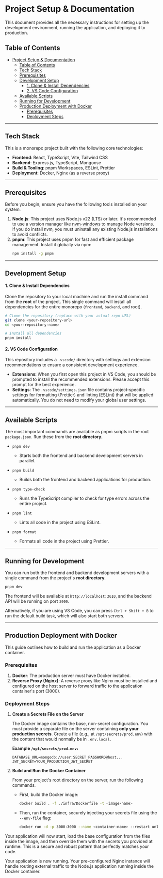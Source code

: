 # Project Setup & Documentation

This document provides all the necessary instructions for setting up the development environment, running the application, and deploying it to production.

## Table of Contents

- [Project Setup \& Documentation](#project-setup--documentation)
  - [Table of Contents](#table-of-contents)
  - [Tech Stack](#tech-stack)
  - [Prerequisites](#prerequisites)
  - [Development Setup](#development-setup)
    - [1. Clone \& Install Dependencies](#1-clone--install-dependencies)
    - [2. VS Code Configuration](#2-vs-code-configuration)
  - [Available Scripts](#available-scripts)
  - [Running for Development](#running-for-development)
  - [Production Deployment with Docker](#production-deployment-with-docker)
    - [Prerequisites](#prerequisites-1)
    - [Deployment Steps](#deployment-steps)

---

## Tech Stack

This is a monorepo project built with the following core technologies:

- **Frontend**: React, TypeScript, Vite, Tailwind CSS
- **Backend**: Express.js, TypeScript, Mongoose
- **Build & Tooling**: pnpm Workspaces, ESLint, Prettier
- **Deployment**: Docker, Nginx (as a reverse proxy)

---

## Prerequisites

Before you begin, ensure you have the following tools installed on your system.

1.  **Node.js**: This project uses Node.js v22 (LTS) or later. It's recommended to use a version manager like [nvm-windows](https://github.com/coreybutler/nvm-windows) to manage Node versions. If you do install nvm, you must uninstall any existing Node.js installations to avoid conflicts.
2.  **pnpm**: This project uses pnpm for fast and efficient package management. Install it globally via npm:
    ```bash
    npm install -g pnpm
    ```

---

## Development Setup

#### 1. Clone & Install Dependencies

Clone the repository to your local machine and run the install command from the **root** of the project. This single command will install all dependencies for the entire monorepo (`frontend`, `backend`, and root).

```bash
# Clone the repository (replace with your actual repo URL)
git clone <your-repository-url>
cd <your-repository-name>

# Install all dependencies
pnpm install
```

#### 2. VS Code Configuration

This repository includes a `.vscode/` directory with settings and extension recommendations to ensure a consistent development experience.

- **Extensions**: When you first open this project in VS Code, you should be prompted to install the recommended extensions. Please accept this prompt for the best experience.
- **Settings**: The `.vscode/settings.json` file contains project-specific settings for formatting (Prettier) and linting (ESLint) that will be applied automatically. You do not need to modify your global user settings.

---

## Available Scripts

The most important commands are available as pnpm scripts in the root `package.json`. Run these from the **root directory**.

- `pnpm dev`
  - Starts both the frontend and backend development servers in parallel.

- `pnpm build`
  - Builds both the frontend and backend applications for production.

- `pnpm type-check`
  - Runs the TypeScript compiler to check for type errors across the entire project.

- `pnpm lint`
  - Lints all code in the project using ESLint.

- `pnpm format`
  - Formats all code in the project using Prettier.

---

## Running for Development

You can run both the frontend and backend development servers with a single command from the project's **root directory**.

```bash
pnpm dev
```

The frontend will be available at `http://localhost:3010`, and the backend API will be running on port `3000`.

Alternatively, if you are using VS Code, you can press `Ctrl + Shift + B` to run the default build task, which will also start both servers.

---

## Production Deployment with Docker

This guide outlines how to build and run the application as a Docker container.

### Prerequisites

1.  **Docker**: The production server must have Docker installed.
2.  **Reverse Proxy (Nginx)**: A reverse proxy like Nginx must be installed and configured on the host server to forward traffic to the application container's port (3000).

### Deployment Steps

1.  **Create a Secrets File on the Server**

    The Docker image contains the base, non-secret configuration. You must provide a separate file on the server containing **only your production secrets**. Create a file (e.g., at `/opt/secrets/prod.env`) with the content that would normally be in `.env.local`.

    **Example `/opt/secrets/prod.env`:**

    ```
    DATABASE_URL=mongodb://user:SECRET_PASSWORD@host...
    JWT_SECRET=YOUR_PRODUCTION_JWT_SECRET
    ```

2.  **Build and Run the Docker Container**

    From your project's root directory on the server, run the following commands.
    - First, build the Docker image:

      ```bash
      docker build . -f ./infra/Dockerfile -t <image-name>
      ```

    - Then, run the container, securely injecting your secrets file using the `--env-file` flag:

      ```bash
      docker run -d -p 3000:3000 --name <container-name> --restart unless-stopped --env-file /opt/secrets/prod.env <image-name>
      ```

Your application will now start, load the base configuration from the files inside the image, and then override them with the secrets you provided at runtime. This is a secure and robust pattern that perfectly matches your code.

Your application is now running. Your pre-configured Nginx instance will handle routing external traffic to the Node.js application running inside the Docker container.
